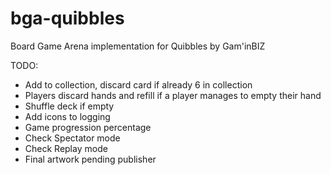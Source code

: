 # bga-quibbles
Board Game Arena implementation for Quibbles by Gam'inBIZ

TODO:
- Add to collection, discard card if already 6 in collection
- Players discard hands and refill if a player manages to empty their hand
- Shuffle deck if empty
- Add icons to logging
- Game progression percentage
- Check Spectator mode
- Check Replay mode
- Final artwork pending publisher
 